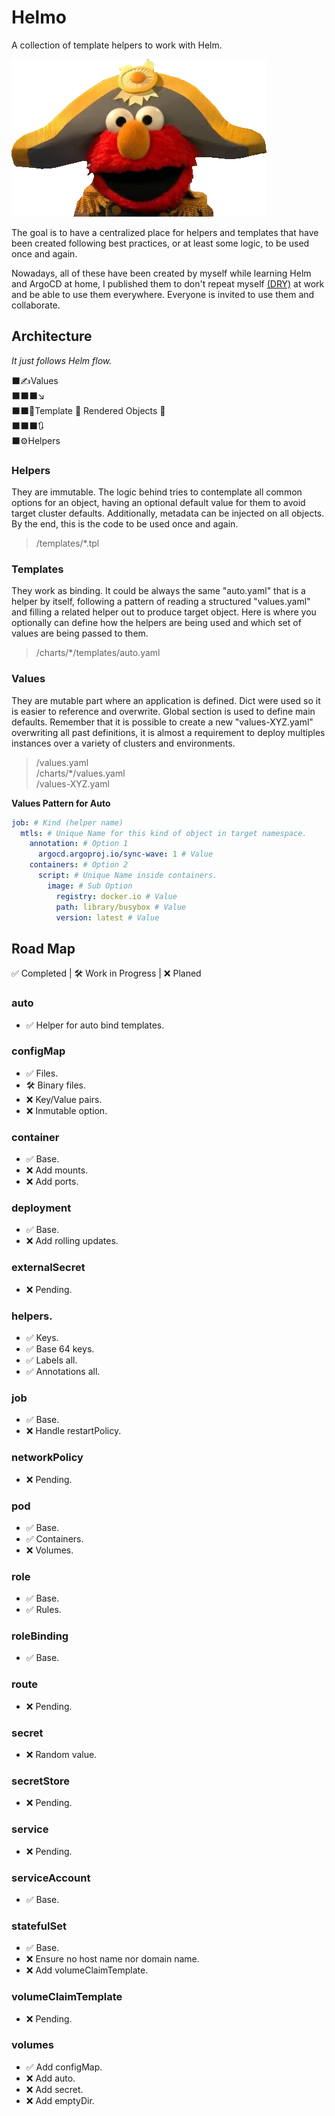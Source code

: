 # Helmo
A collection of template helpers to work with Helm.

![Helmo](helmo.png)

The goal is to have a centralized place for helpers and templates that have been created following best practices, or at least some logic, to be used once and again.

Nowadays, all of these have been created by myself while learning Helm and ArgoCD at home, I published them to don't repeat myself [(DRY)](https://en.wikipedia.org/wiki/Don%27t_repeat_yourself) at work and be able to use them everywhere. Everyone is invited to use them and collaborate.

## Architecture
*It just follows Helm flow.*

⬛✍️Values  
⬛⬛⬛↘️  
⬛⬛🔗Template 🟰 Rendered Objects 👾  
⬛⬛⬛🔃  
⬛⚙️Helpers  

### Helpers
They are immutable. The logic behind tries to contemplate all common options for an object, having an optional default value for them to avoid target cluster defaults. Additionally, metadata can be injected on all objects. By the end, this is the code to be used once and again.

> /templates/*.tpl

### Templates
They work as binding. It could be always the same "auto.yaml" that is a helper by itself, following a pattern of reading a structured "values.yaml" and filling a related helper out to produce target object. Here is where you optionally can define how the helpers are being used and which set of values are being passed to them.

> /charts/*/templates/auto.yaml

### Values
They are mutable part where an application is defined. Dict were used so it is easier to reference and overwrite. Global section is used to define main defaults. Remember that it is possible to create a new "values-XYZ.yaml" overwriting all past definitions, it is almost a requirement to deploy multiples instances over a variety of clusters and environments.

> /values.yaml  
> /charts/*/values.yaml  
> /values-XYZ.yaml    

**Values Pattern for Auto**
```yaml
job: # Kind (helper name)
  mtls: # Unique Name for this kind of object in target namespace.
    annotation: # Option 1
      argocd.argoproj.io/sync-wave: 1 # Value
    containers: # Option 2
      script: # Unique Name inside containers. 
        image: # Sub Option
          registry: docker.io # Value
          path: library/busybox # Value
          version: latest # Value
```

## Road Map
✅ Completed | 🛠️ Work in Progress | ❌ Planed

### auto
* ✅ Helper for auto bind templates.

### configMap
* ✅ Files.
* 🛠️ Binary files.
* ❌ Key/Value pairs.
* ❌ Inmutable option.

### container
* ✅ Base.
* ❌ Add mounts.
* ❌ Add ports.

### deployment
* ✅ Base.
* ❌ Add rolling updates.

### externalSecret
* ❌ Pending.

### helpers.
* ✅ Keys.
* ✅ Base 64 keys.
* ✅ Labels all.
* ✅ Annotations all.

### job
* ✅ Base.
* ❌ Handle restartPolicy.

### networkPolicy
* ❌ Pending.

### pod
* ✅ Base.
* ✅ Containers.
* ❌ Volumes.

### role
* ✅ Base.
* ✅ Rules.

### roleBinding
* ✅ Base.

### route
* ❌ Pending.

### secret
* ❌ Random value.

### secretStore
* ❌ Pending.

### service
* ❌ Pending.

### serviceAccount
* ✅ Base.

### statefulSet
* ✅ Base.
* ❌ Ensure no host name nor domain name.
* ❌ Add volumeClaimTemplate.

### volumeClaimTemplate
* ❌ Pending.

### volumes
* ✅ Add configMap.
* ❌ Add auto.
* ❌ Add secret.
* ❌ Add emptyDir.
